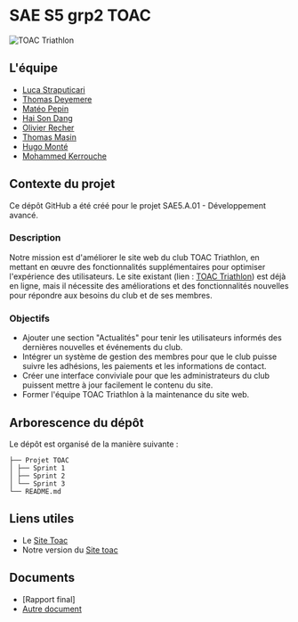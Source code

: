 # SAE S5 grp2 TOAC

![TOAC Triathlon](../Images_Site/index_top.jpg)

## L'équipe

- [Luca Straputicari](https://github.com/lucastrap)
- [Thomas Deyemere](https://github.com/bsct-tormod)
- [Matéo Pepin](https://github.com/SOLUPRED3)
- [Hai Son Dang](https://github.com/haisondang)
- [Olivier Recher](https://github.com/OlivierRecher)
- [Thomas Masin](https://github.com/caerroff)
- [Hugo Monté](https://github.com/hugomonte)
- [Mohammed Kerrouche](https://github.com/Fiujy)

## Contexte du projet

Ce dépôt GitHub a été créé pour le projet SAE5.A.01 - Développement avancé.

### Description

Notre mission est d'améliorer le site web du club TOAC Triathlon, en mettant en œuvre des fonctionnalités supplémentaires pour optimiser l'expérience des utilisateurs. Le site existant (lien : [TOAC Triathlon](https://half.toac-triathlon.com/)) est déjà en ligne, mais il nécessite des améliorations et des fonctionnalités nouvelles pour répondre aux besoins du club et de ses membres.

### Objectifs

- Ajouter une section "Actualités" pour tenir les utilisateurs informés des dernières nouvelles et événements du club.
- Intégrer un système de gestion des membres pour que le club puisse suivre les adhésions, les paiements et les informations de contact.
- Créer une interface conviviale pour que les administrateurs du club puissent mettre à jour facilement le contenu du site.
- Former l'équipe TOAC Triathlon à la maintenance du site web.


## Arborescence du dépôt
Le dépôt est organisé de la manière suivante :

```
├── Projet TOAC
│ ├── Sprint 1
│ ├── Sprint 2
│ └── Sprint 3
└── README.md
```

## Liens utiles

- Le [Site Toac](https://half.toac-triathlon.com/)
- Notre version du [Site toac](https://lucastrap.github.io/S5-SAE-TOAC-grp2/)

## Documents
- [Rapport final]
- [Autre document](docs/autre_document.pdf)
